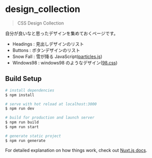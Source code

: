 # design_collection

> CSS Design Collection

自分が良いなと思ったデザインを集めておくページです。

- Headings : 見出しデザインのリスト
- Buttons : ボタンデザインのリスト
- Snow Fall : 雪が降る JavaScript([particles.js])
- Windows98 : windows98 のようなデザイン([98.css])

## Build Setup

```bash
# install dependencies
$ npm install

# serve with hot reload at localhost:3000
$ npm run dev

# build for production and launch server
$ npm run build
$ npm run start

# generate static project
$ npm run generate
```

For detailed explanation on how things work, check out [Nuxt.js docs](https://nuxtjs.org).

[particles.js]: (https://github.com/VincentGarreau/particles.js/)
[98.css]: (https://github.com/jdan/98.css)
